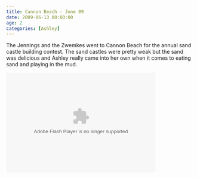 ```yaml
---
title: Cannon Beach - June 09
date: 2009-06-13 00:00:00
age: 2
categories: [Ashley]
---
```

<p>The Jennings and the Zwemkes went to Cannon Beach for the annual sand castle building contest. The sand castles were pretty weak but the sand was delicious and Ashley really came into her own when it comes to eating sand and playing in the mud.</p>

<p>
<embed type="application/x-shockwave-flash" src="http://picasaweb.google.com/s/c/bin/slideshow.swf" width="400" height="267" flashvars="host=picasaweb.google.com&amp;hl=en_US&amp;feat=flashalbum&amp;RGB=0x000000&amp;feed=http%3A%2F%2Fpicasaweb.google.com%2Fdata%2Ffeed%2Fapi%2Fuser%2Fwyseguys%2Falbumid%2F5347343728149396993%3Falt%3Drss%26kind%3Dphoto%26authkey%3DGv1sRgCNyKwOKhrrbHkgE%26hl%3Den_US" pluginspage="http://www.macromedia.com/go/getflashplayer" />
</p>

